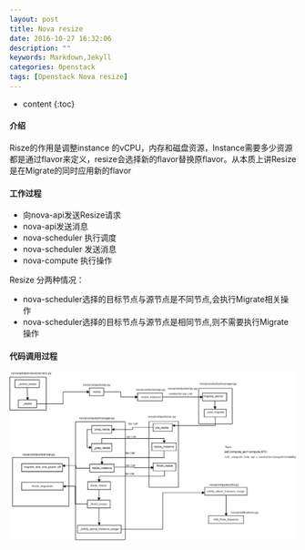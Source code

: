 ```yaml
---
layout: post
title: Nova resize
date: 2016-10-27 16:32:06
description: ""
keywords: Markdown,Jekyll
categories: Openstack 
tags: [Openstack Nova resize]
---
```


* content
{:toc}

#### 介绍

Risze的作用是调整instance 的vCPU，内存和磁盘资源，Instance需要多少资源都是通过flavor来定义，resize会选择新的flavor替换原flavor。从本质上讲Resize是在Migrate的同时应用新的flavor




#### 工作过程

* 向nova-api发送Resize请求
* nova-api发送消息
* nova-scheduler 执行调度
* nova-scheduler 发送消息
* nova-compute 执行操作

Resize 分两种情况：

* nova-scheduler选择的目标节点与源节点是不同节点,会执行Migrate相关操作
* nova-scheduler选择的目标节点与源节点是相同节点,则不需要执行Migrate操作

#### 代码调用过程

![nova resize](/assets/images/201611/nova_resize.jpeg)
